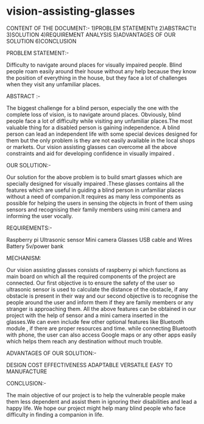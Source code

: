 # vision-assisting-glasses

CONTENT OF THE DOCUMENT:-
1)PROBLEM STATEMENT\t
2)ABSTRACT\t
3)SOLUTION
4)REQUIREMENT ANALYSIS
5)ADVANTAGES OF OUR SOLUTION
6)CONCLUSION

PROBLEM STATEMENT:-

Difficulty to navigate around places for visually impaired people. Blind people roam easily around their house without any help because they know the position of everything in the house, but they face a lot of challenges when they visit any unfamiliar places.

ABSTRACT :-

The biggest challenge for a blind person, especially the one with the complete loss of vision, is to navigate around places. Obviously, blind people face a lot of difficulty while visiting any unfamiliar places.The most valuable thing for a disabled person is gaining independence. A blind person can lead an independent life with some special devices designed for them but the only problem is they are not easily available in the local shops or markets. Our vision assisting glasses can overcome all the above constraints and aid for developing confidence in visually impaired .

 OUR SOLUTION:-

Our solution for the above problem is to build smart glasses which are specially designed for visually impaired .These glasses contains all the features which are useful in guiding a blind person in unfamiliar places without a need of companion.It requires as many less components as   possible for helping the users in sensing the objects in front of them using sensors and recognising their family members using mini camera and informing the user vocally.

REQUIREMENTS:-

Raspberry pi
Ultrasonic sensor
Mini camera
Glasses
USB cable and Wires
Battery 5v/power bank

MECHANISM:

Our vision assisting glasses consists of raspberry pi which functions as main board on which all the required components of the project are connected. Our first objective is to ensure the safety of the user so ultrasonic sensor is used to calculate the distance of the obstacle, if any obstacle is present in their way and our second objective is to recognise the people around the user and inform them if they are family members or any stranger is approaching them.  All the above   features can be obtained in our project with the help of sensor and a mini camera inserted in the glasses.We can even include few other optional features like Bluetooth module , if there are proper resources and time. while connecting Bluetooth with phone, the user can also access Google maps or any other apps easily which helps them reach any destination without much trouble.

ADVANTAGES OF OUR SOLUTION:-

DESIGN
COST EFFECTIVENESS
ADAPTABLE
VERSATILE
EASY TO MANUFACTURE

CONCLUSION:-

The main objective of our project is to help the vulnerable people make them less dependent and assist them in ignoring their disabilities and lead a happy life.
We hope our project might help many blind people who face difficulty in finding a companion in life.




